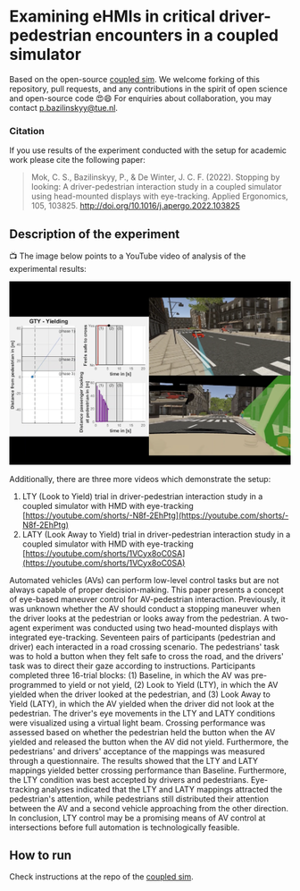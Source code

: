 # Examining eHMIs in critical driver-pedestrian encounters in a coupled simulator

Based on the open-source [coupled sim](https://github.com/bazilinskyy/coupled-sim). We welcome forking of this repository, pull requests, and any contributions in the spirit of open science and open-source code 😍😄 For enquiries about collaboration, you may contact p.bazilinskyy@tue.nl.

### Citation
If you use results of the experiment conducted with the setup for academic work please cite the following paper:

> Mok, C. S., Bazilinskyy, P., & De Winter, J. C. F. (2022). Stopping by looking: A driver-pedestrian interaction study in a coupled simulator using head-mounted displays with eye-tracking. Applied Ergonomics, 105, 103825. http://doi.org/10.1016/j.apergo.2022.103825

## Description of the experiment
:tv: The image below points to a YouTube video of analysis of the experimental results:

[![demo video](ReadmeFiles/thumbnail_demo_video.png)](https://youtu.be/s1Ww_vTWn8k)

Additionally, there are three more videos which demonstrate the setup:
1. LTY (Look to Yield) trial in driver-pedestrian interaction study in a coupled simulator with HMD with eye-tracking [https://youtube.com/shorts/-N8f-2EhPtg](https://youtube.com/shorts/-N8f-2EhPtg)
2. LATY (Look Away to Yield) trial in driver-pedestrian interaction study in a coupled simulator with HMD with eye-tracking [https://youtube.com/shorts/1VCyx8oC0SA](https://youtube.com/shorts/1VCyx8oC0SA)

Automated vehicles (AVs) can perform low-level control tasks but are not always capable of proper decision-making. This paper presents a concept of eye-based maneuver control for AV-pedestrian interaction. Previously, it was unknown whether the AV should conduct a stopping maneuver when the driver looks at the pedestrian or looks away from the pedestrian. A two-agent experiment was conducted using two head-mounted displays with integrated eye-tracking. Seventeen pairs of participants (pedestrian and driver) each interacted in a road crossing scenario. The pedestrians' task was to hold a button when they felt safe to cross the road, and the drivers' task was to direct their gaze according to instructions. Participants completed three 16-trial blocks: (1) Baseline, in which the AV was pre-programmed to yield or not yield, (2) Look to Yield (LTY), in which the AV yielded when the driver looked at the pedestrian, and (3) Look Away to Yield (LATY), in which the AV yielded when the driver did not look at the pedestrian. The driver's eye movements in the LTY and LATY conditions were visualized using a virtual light beam. Crossing performance was assessed based on whether the pedestrian held the button when the AV yielded and released the button when the AV did not yield. Furthermore, the pedestrians' and drivers' acceptance of the mappings was measured through a questionnaire. The results showed that the LTY and LATY mappings yielded better crossing performance than Baseline. Furthermore, the LTY condition was best accepted by drivers and pedestrians. Eye-tracking analyses indicated that the LTY and LATY mappings attracted the pedestrian's attention, while pedestrians still distributed their attention between the AV and a second vehicle approaching from the other direction. In conclusion, LTY control may be a promising means of AV control at intersections before full automation is technologically feasible.

## How to run
Check instructions at the repo of the [coupled sim](https://github.com/bazilinskyy/coupled-sim#how-to-run).



